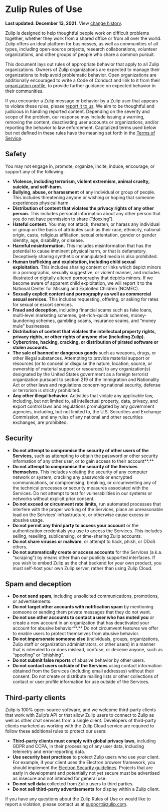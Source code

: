 # Zulip Rules of Use

**Last updated: December 13, 2021.** View [change history][changes-rules].

[changes-rules]: https://github.com/zulip/zulip/commits/main/templates/corporate/policies/rules.md

Zulip is designed to help thoughtful people work on difficult problems together,
whether they work from a shared office or from all over the world. Zulip offers
an ideal platform for businesses, as well as communities of all types, including
open-source projects, research collaborations, volunteer organizations, and
other groups of people who share a common pursuit.

This document lays out rules of appropriate behavior that apply to all Zulip
organizations. Owners of Zulip organizations are expected to manage their
organizations to help avoid problematic behavior. Open organizations are
additionally encouraged to write a Code of Conduct and link to it from their
[organization profile](/help/create-your-organization-profile), to provide
further guidance on expected behavior in their communities.

If you encounter a Zulip message or behavior by a Zulip user that appears to
violate these rules, please [report it to us](/support/). We aim to be thoughtful
and judicious in handling reported content. Depending on the severity and scope
of the problem, our response may include issuing a warning, removing the
content, deactivating user accounts or organizations, and/or reporting the
behavior to law enforcement. Capitalized terms used below but not defined in
these rules have the meaning set forth in the [Terms of Service](/policies/terms).

## Safety

You may not engage in, promote, organize, incite, induce, encourage, or support
any of the following:

- **Violence, including terrorism, violent extremism, animal cruelty,
  suicide, and self-harm**.
- **Bullying, abuse, or harassment** of any individual or group of people. This
  includes threatening anyone or wishing or hoping that someone experiences
  physical harm.
- **Distribution of content that violates the privacy rights of any other
  person.** This includes personal information about any other person that you
  do not have permission to share (“doxxing”).
- **Hateful content.** You may not attack, threaten, or harass any individual or
  group on the basis of attributes such as their race, ethnicity, national
  origin, caste, religious affiliation, sexual orientation, gender or gender
  identity, age, disability, or disease.
- **Harmful misinformation.** This includes misinformation that has the
  potential to cause imminent physical harm, or that is defamatory. Deceptively
  sharing synthetic or manipulated media is also prohibited.
- **Human trafficking and exploitation, including child sexual exploitation.**
  This includes sharing content or links which depict minors in a pornographic,
  sexually suggestive, or violent manner, and includes illustrated or digitally
  altered pornography that depicts minors. If we become aware of apparent child
  exploitation, we will report it to the National Center for Missing and
  Exploited Children (NCMEC).
- **Sexually explicit content and pornography as well as commercial sexual
  services.**  This includes requesting, offering, or asking for rates for
  sexual or escort services.
- **Fraud and deception**, including financial scams such as fake loans,
  multi-level marketing schemes, get-rich-quick schemes, money-laundering
  schemes, gambling scams, insurance scams, and “money mule” businesses.
- **Distribution of content that violates the intellectual property rights,
  privacy rights, or other rights of anyone else (including Zulip).**
- **Cybercrime, hacking, cracking, or distribution of pirated software or stolen
  accounts.**
- **The sale of banned or dangerous goods** such as weapons, drugs, or other
  illegal substances. Attempting to provide material support or resources (or to
  conceal or disguise the nature, location, source, or ownership of material
  support or resources) to any organization(s) designated by the United States
  government as a foreign terrorist organization pursuant to section 219 of the
  Immigration and Nationality Act or other laws and regulations concerning
  national security, defense or terrorism is strictly prohibited.
- **Any other illegal behavior.** Activities that violate any applicable law,
  including, but not limited to, all intellectual property, data, privacy, and
  export control laws and regulations promulgated by any government agencies,
  including, but not limited to, the U.S. Securities and Exchange Commission,
  and any rules of any national and other securities exchanges, are prohibited.

## Security

- **Do not attempt to compromise the security of other users of the Services,**
  such as attempting to obtain the password or other security information of any
  other user, or to gain access to their account**.**
- **Do not attempt to compromise the security of the Services themselves.** This
  includes violating the security of any computer network or system, cracking
  any passwords or encrypted communications, or compromising, breaking, or
  circumventing any of the technical processes or security measures associated
  with the Services. Do not attempt to test for vulnerabilities in our systems
  or networks without explicit prior consent.
- **Do not exceed or circumvent rate limits,** run automated processes that
  interfere with the proper working of the Services, place an unreasonable load
  on the Services’ infrastructure, or otherwise cause excess or abusive usage.
- **Do not permit any third party to access your account** or the authentication
  credentials you use to access the Services. This includes selling, reselling,
  sublicensing, or time-sharing Zulip accounts.
- **Do not share viruses or malware**, or attempt to hack, phish, or DDoS
  others.
- **Do not automatically create or access accounts** for the Services (a.k.a.
  “scraping”) by means other than our publicly supported interfaces. If you wish
  to embed Zulip as the chat backend for your own product, you must self-host
  your own Zulip server, rather than using Zulip Cloud.

## Spam and deception

- **Do not send spam**, including unsolicited communications, promotions, or
  advertisements.
- **Do not target other accounts with notification spam** by mentioning someone
  or sending them private messages that they do not want.
- **Do not use other accounts to contact a user who has muted you** or create a
  new account in an organization that has deactivated your account for abusive
  behavior**.** Do not circumvent features we offer to enable users to protect
  themselves from abusive behavior.
- **Do not impersonate someone else** (individuals, groups, organizations, Zulip
  staff or organization administrators, or other users) in a manner that is
  intended to or does mislead, confuse, or deceive anyone, such as “spoofing” or
  “phishing”.
- **Do not submit false reports** of abusive behavior by other users.
- **Do not contact users outside of the Services** using contact information
  obtained from the Services (including email addresses) without their consent.
  Do not create or distribute mailing lists or other collections of contact or
  user profile information for use outside of the Services.

## Third-party clients

Zulip is 100% open-source software, and we welcome third-party clients that work
with Zulip’s API or that allow Zulip users to connect to Zulip as well as other
chat services from a single client. Developers of third-party clients marketed
as working with the Zulip Cloud service are required to follow these additional
rules to protect our users:

- **Third-party clients must comply with global privacy laws**, including GDPR and
  CCPA, in their processing of any user data, including telemetry and
  error-reporting data.
- **Use security best practices** to protect Zulip users who use your client. For
  example, if your client uses the Electron browser framework, you should
  implement the [Electron Security
  guidelines](https://www.electronjs.org/docs/latest/tutorial/security).
  Projects that are early in development and potentially not yet secure must be
  advertised as insecure and not intended for general use.
- **Do not sell data** collected from Zulip users to third parties.
- **Do not sell third-party advertisements** for display within a Zulip client.

If you have any questions about the Zulip Rules of Use or would like to report a
violation, please contact us at [support@zulip.com](mailto:support@zulip.com).
